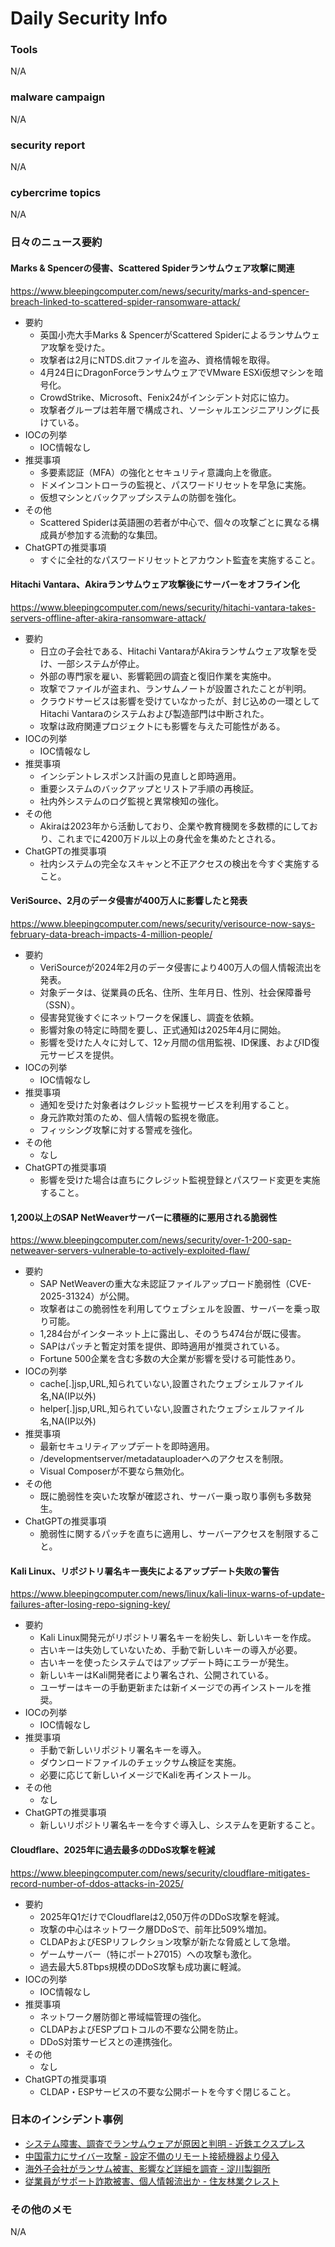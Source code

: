 # Daily Security Info

### Tools
N/A

### malware campaign
N/A

### security report
N/A

### cybercrime topics
N/A

### 日々のニュース要約

#### Marks & Spencerの侵害、Scattered Spiderランサムウェア攻撃に関連
https://www.bleepingcomputer.com/news/security/marks-and-spencer-breach-linked-to-scattered-spider-ransomware-attack/

- 要約
    - 英国小売大手Marks & SpencerがScattered Spiderによるランサムウェア攻撃を受けた。
    - 攻撃者は2月にNTDS.ditファイルを盗み、資格情報を取得。
    - 4月24日にDragonForceランサムウェアでVMware ESXi仮想マシンを暗号化。
    - CrowdStrike、Microsoft、Fenix24がインシデント対応に協力。
    - 攻撃者グループは若年層で構成され、ソーシャルエンジニアリングに長けている。
- IOCの列挙
    - IOC情報なし
- 推奨事項
    - 多要素認証（MFA）の強化とセキュリティ意識向上を徹底。
    - ドメインコントローラの監視と、パスワードリセットを早急に実施。
    - 仮想マシンとバックアップシステムの防御を強化。
- その他
    - Scattered Spiderは英語圏の若者が中心で、個々の攻撃ごとに異なる構成員が参加する流動的な集団。
- ChatGPTの推奨事項
    - すぐに全社的なパスワードリセットとアカウント監査を実施すること。

#### Hitachi Vantara、Akiraランサムウェア攻撃後にサーバーをオフライン化
https://www.bleepingcomputer.com/news/security/hitachi-vantara-takes-servers-offline-after-akira-ransomware-attack/

- 要約
    - 日立の子会社である、Hitachi VantaraがAkiraランサムウェア攻撃を受け、一部システムが停止。
    - 外部の専門家を雇い、影響範囲の調査と復旧作業を実施中。
    - 攻撃でファイルが盗まれ、ランサムノートが設置されたことが判明。
    - クラウドサービスは影響を受けていなかったが、封じ込めの一環としてHitachi Vantaraのシステムおよび製造部門は中断された。
    - 攻撃は政府関連プロジェクトにも影響を与えた可能性がある。
- IOCの列挙
    - IOC情報なし
- 推奨事項
    - インシデントレスポンス計画の見直しと即時適用。
    - 重要システムのバックアップとリストア手順の再検証。
    - 社内外システムのログ監視と異常検知の強化。
- その他
    - Akiraは2023年から活動しており、企業や教育機関を多数標的にしており、これまでに4200万ドル以上の身代金を集めたとされる。
- ChatGPTの推奨事項
    - 社内システムの完全なスキャンと不正アクセスの検出を今すぐ実施すること。

#### VeriSource、2月のデータ侵害が400万人に影響したと発表
https://www.bleepingcomputer.com/news/security/verisource-now-says-february-data-breach-impacts-4-million-people/

- 要約
    - VeriSourceが2024年2月のデータ侵害により400万人の個人情報流出を発表。
    - 対象データは、従業員の氏名、住所、生年月日、性別、社会保障番号（SSN）。
    - 侵害発覚後すぐにネットワークを保護し、調査を依頼。
    - 影響対象の特定に時間を要し、正式通知は2025年4月に開始。
    - 影響を受けた人々に対して、12ヶ月間の信用監視、ID保護、およびID復元サービスを提供。
- IOCの列挙
    - IOC情報なし
- 推奨事項
    - 通知を受けた対象者はクレジット監視サービスを利用すること。
    - 身元詐欺対策のため、個人情報の監視を徹底。
    - フィッシング攻撃に対する警戒を強化。
- その他
    - なし
- ChatGPTの推奨事項
    - 影響を受けた場合は直ちにクレジット監視登録とパスワード変更を実施すること。

#### 1,200以上のSAP NetWeaverサーバーに積極的に悪用される脆弱性
https://www.bleepingcomputer.com/news/security/over-1-200-sap-netweaver-servers-vulnerable-to-actively-exploited-flaw/

- 要約
    - SAP NetWeaverの重大な未認証ファイルアップロード脆弱性（CVE-2025-31324）が公開。
    - 攻撃者はこの脆弱性を利用してウェブシェルを設置、サーバーを乗っ取り可能。
    - 1,284台がインターネット上に露出し、そのうち474台が既に侵害。
    - SAPはパッチと暫定対策を提供、即時適用が推奨されている。
    - Fortune 500企業を含む多数の大企業が影響を受ける可能性あり。
- IOCの列挙
    - cache[.]jsp,URL,知られていない,設置されたウェブシェルファイル名,NA(IP以外)
    - helper[.]jsp,URL,知られていない,設置されたウェブシェルファイル名,NA(IP以外)
- 推奨事項
    - 最新セキュリティアップデートを即時適用。
    - /developmentserver/metadatauploaderへのアクセスを制限。
    - Visual Composerが不要なら無効化。
- その他
    - 既に脆弱性を突いた攻撃が確認され、サーバー乗っ取り事例も多数発生。
- ChatGPTの推奨事項
    - 脆弱性に関するパッチを直ちに適用し、サーバーアクセスを制限すること。

#### Kali Linux、リポジトリ署名キー喪失によるアップデート失敗の警告
https://www.bleepingcomputer.com/news/linux/kali-linux-warns-of-update-failures-after-losing-repo-signing-key/

- 要約
    - Kali Linux開発元がリポジトリ署名キーを紛失し、新しいキーを作成。
    - 古いキーは失効していないため、手動で新しいキーの導入が必要。
    - 古いキーを使ったシステムではアップデート時にエラーが発生。
    - 新しいキーはKali開発者により署名され、公開されている。
    - ユーザーはキーの手動更新または新イメージでの再インストールを推奨。
- IOCの列挙
    - IOC情報なし
- 推奨事項
    - 手動で新しいリポジトリ署名キーを導入。
    - ダウンロードファイルのチェックサム検証を実施。
    - 必要に応じて新しいイメージでKaliを再インストール。
- その他
    - なし
- ChatGPTの推奨事項
    - 新しいリポジトリ署名キーを今すぐ導入し、システムを更新すること。

#### Cloudflare、2025年に過去最多のDDoS攻撃を軽減
https://www.bleepingcomputer.com/news/security/cloudflare-mitigates-record-number-of-ddos-attacks-in-2025/

- 要約
    - 2025年Q1だけでCloudflareは2,050万件のDDoS攻撃を軽減。
    - 攻撃の中心はネットワーク層DDoSで、前年比509%増加。
    - CLDAPおよびESPリフレクション攻撃が新たな脅威として急増。
    - ゲームサーバー（特にポート27015）への攻撃も激化。
    - 過去最大5.8Tbps規模のDDoS攻撃も成功裏に軽減。
- IOCの列挙
    - IOC情報なし
- 推奨事項
    - ネットワーク層防御と帯域幅管理の強化。
    - CLDAPおよびESPプロトコルの不要な公開を防止。
    - DDoS対策サービスとの連携強化。
- その他
    - なし
- ChatGPTの推奨事項
    - CLDAP・ESPサービスの不要な公開ポートを今すぐ閉じること。

### 日本のインシデント事例
- [システム障害、調査でランサムウェアが原因と判明 - 近鉄エクスプレス](https://www.security-next.com/169856)
- [中国電力にサイバー攻撃 - 設定不備のリモート接続機器より侵入](https://www.security-next.com/169808)
- [海外子会社がランサム被害、影響など詳細を調査 - 淀川製鋼所](https://www.security-next.com/169812)
- [従業員がサポート詐欺被害、個人情報流出か - 住友林業クレスト](https://www.security-next.com/169411)

### その他のメモ
N/A